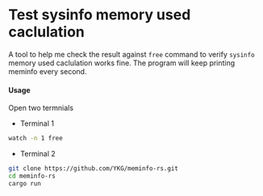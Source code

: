 # Test sysinfo memory used caclulation

A tool to help me check the result against `free` command to verify `sysinfo` memory used caclulation works fine.
The program will keep printing meminfo every second. 

#### Usage


Open two termnials

- Terminal 1

```bash
watch -n 1 free
```

- Terminal 2

```bash
git clone https://github.com/YKG/meminfo-rs.git
cd meminfo-rs
cargo run
```
